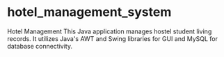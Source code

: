 # hotel_management_system
Hotel Management
This Java application manages hostel student living records. It utilizes Java's AWT and Swing libraries for GUI and MySQL for database connectivity.
